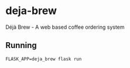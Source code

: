 # deja-brew
Déjà Brew - A web based coffee ordering system

## Running
```
FLASK_APP=deja_brew flask run
```

